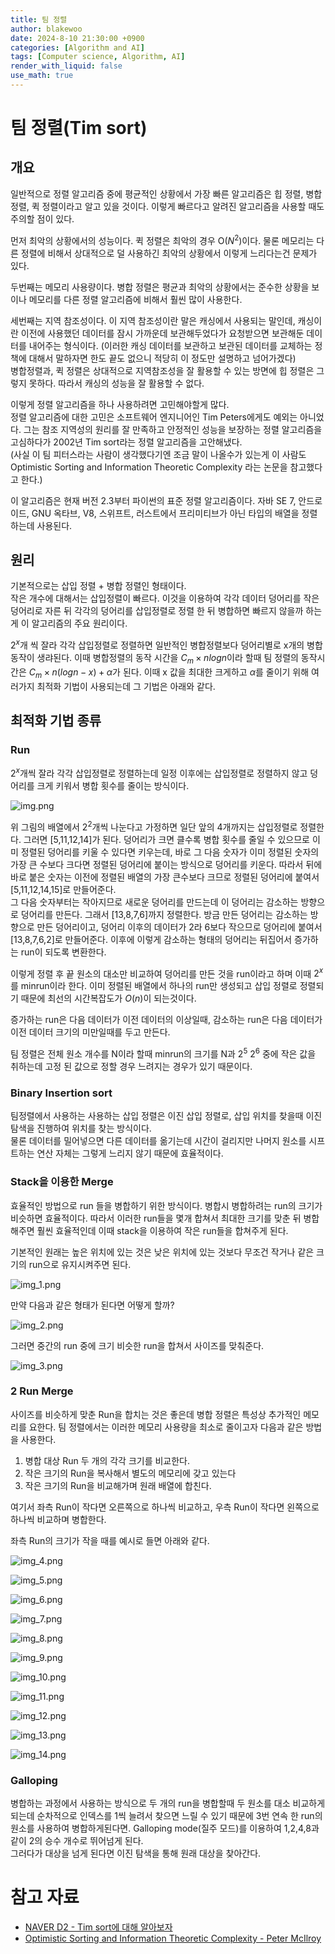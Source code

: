 ```yaml
---
title: 팀 정렬
author: blakewoo
date: 2024-8-10 21:30:00 +0900
categories: [Algorithm and AI]
tags: [Computer science, Algorithm, AI] 
render_with_liquid: false
use_math: true
---
```


# 팀 정렬(Tim sort)

## 개요
일반적으로 정렬 알고리즘 중에 평균적인 상황에서 가장 빠른 알고리즘은 힙 정렬, 병합 정렬, 퀵 정렬이라고
알고 있을 것이다. 이렇게 빠르다고 알려진 알고리즘을 사용할 때도 주의할 점이 있다.

먼저 최악의 상황에서의 성능이다. 퀵 정렬은 최악의 경우 O($N^{2}$)이다.
물론 메모리는 다른 정렬에 비해서 상대적으로 덜 사용하긴 최악의 상황에서 이렇게 느리다는건 문제가 있다.

두번째는 메모리 사용량이다.
병합 정렬은 평균과 최악의 상황에서는 준수한 상황을 보이나 메모리를 다른 정렬 알고리즘에 비해서 훨씬
많이 사용한다.

세번째는 지역 참조성이다.
이 지역 참조성이란 말은 캐싱에서 사용되는 말인데, 캐싱이란 이전에 사용했던 데이터를 잠시 가까운데
보관해두었다가 요청받으면 보관해둔 데이터를 내어주는 형식이다.
(이러한 캐싱 데이터를 보관하고 보관된 데이터를 교체하는 정책에 대해서 말하자면 한도 끝도 없으니 적당히 이 정도만 설명하고 넘어가겠다)   
병합정렬과, 퀵 정렬은 상대적으로 지역참조성을 잘 활용할 수 있는 방면에 힙 정렬은 그렇지 못하다.
따라서 캐싱의 성능을 잘 활용할 수 없다.

이렇게 정렬 알고리즘을 하나 사용하려면 고민해야할게 많다.   
정렬 알고리즘에 대한 고민은 소프트웨어 엔지니어인 Tim Peters에게도 예외는 아니었다.
그는 참조 지역성의 원리를 잘 만족하고 안정적인 성능을 보장하는 정렬 알고리즘을 고심하다가
2002년 Tim sort라는 정렬 알고리즘을 고안해냈다.   
(사실 이 팀 피터스라는 사람이 생각했다기엔 조금 말이 나올수가 있는게 이 사람도 Optimistic Sorting and Information Theoretic Complexity
라는 논문을 참고했다고 한다.)

이 알고리즘은 현재 버전 2.3부터 파이썬의 표준 정렬 알고리즘이다. 자바 SE 7, 안드로이드, GNU 옥타브, V8, 스위프트, 러스트에서
프리미티브가 아닌 타입의 배열을 정렬하는데 사용된다.

## 원리
기본적으로는 삽입 정렬 + 병합 정렬인 형태이다.   
작은 개수에 대해서는 삽입정렬이 빠르다. 이것을 이용하여 각각 데이터 덩어리를 작은 덩어리로
자른 뒤 각각의 덩어리를 삽입정렬로 정렬 한 뒤 병합하면 빠르지 않을까 하는게 이 알고리즘의 주요 원리이다.

$2^{x}$개 씩 잘라 각각 삽입정렬로 정렬하면 일반적인 병합정렬보다 덩어리별로 x개의 병합 동작이 생랴된다.
이때 병합정렬의 동작 시간을 $C_{m} \times nlog n$이라 할때 팀 정렬의 동작시간은 $C_{m} \times n(log n -x)+\alpha$가 된다.
이때 x 값을 최대한 크게하고 $\alpha$를 줄이기 위해 여러가지 최적화 기법이 사용되는데
그 기법은 아래와 같다.

## 최적화 기법 종류
### Run
$2^{x}$개씩 잘라 각각 삽입정렬로 정렬하는데 일정 이후에는 삽입정렬로 정렬하지 않고
덩어리를 크게 키워서 병합 횟수를 줄이는 방식이다.

![img.png](/assets/blog/algorithm/tim_sort/img.png)

위 그림의 배열에서 $2^{2}$개씩 나눈다고 가정하면 일단 앞의 4개까지는 삽입정렬로 정렬한다.
그러면 [5,11,12,14]가 된다. 덩어리가 크면 클수록 병합 횟수를 줄일 수 있으므로 이미 정렬된 덩어리를
키울 수 있다면 키우는데, 바로 그 다음 숫자가 이미 정렬된 숫자의 가장 큰 수보다 크다면 정렬된 덩어리에
붙이는 방식으로 덩어리를 키운다. 따라서 뒤에 바로 붙은 숫자는 이전에 정렬된 배열의 가장 큰수보다 크므로
정렬된 덩어리에 붙여서 [5,11,12,14,15]로 만들어준다.   
그 다음 숫자부터는 작아지므로 새로운 덩어리를 만드는데 이 덩어리는 감소하는 방향으로 덩어리를 만든다.
그래서 [13,8,7,6]까지 정렬한다. 방금 만든 덩어리는 감소하는 방향으로 만든 덩어리이고, 덩어리 이후의
데이터가 2라 6보다 작으므로 덩어리에 붙여서 [13,8,7,6,2]로 만들어준다.
이후에 이렇게 감소하는 형태의 덩어리는 뒤집어서 증가하는 run이 되도록 변환한다.

이렇게 정렬 후 끝 원소의 대소만 비교하여 덩어리를 만든 것을 run이라고 하며 이때 $2^{x}$를 minrun이라 한다.
이미 정렬된 배열에서 하나의 run만 생성되고 삽입 정렬로 정렬되기 때문에 최선의 시간복잡도가 $O(n)$이 되는것이다.

증가하는 run은 다음 데이터가 이전 데이터의 이상일때, 감소하는 run은 다음 데이터가 이전 데이터 크기의 미만일때를 두고 만든다.

팀 정렬은 전체 원소 개수를 N이라 할때 minrun의 크기를 N과 $2^{5} ~ 2^{6}$ 중에 작은 값을 취하는데
고정 된 값으로 정할 경우 느려지는 경우가 있기 때문이다.

### Binary Insertion sort
팀정렬에서 사용하는 사용하는 삽입 정렬은 이진 삽입 정렬로, 삽입 위치를 찾을때
이진 탐색을 진행하여 위치를 찾는 방식이다.   
물론 데이터를 밀어넣으면 다른 데이터를 옮기는데 시간이 걸리지만 나머지 원소를
시프트하는 연산 자체는 그렇게 느리지 않기 때문에 효율적이다.

### Stack을 이용한 Merge
효율적인 방법으로 run 들을 병합하기 위한 방식이다.
병합시 병합하려는 run의 크기가 비슷하면 효율적이다. 따라서 이러한 run들을 몇개 합쳐서 최대한 크기를
맞춘 뒤 병합해주면 훨씬 효율적인데 이때 stack을 이용하여 작은 run들을 합쳐주게 된다.

기본적인 원래는 높은 위치에 있는 것은 낮은 위치에 있는 것보다 무조건 작거나 같은 크기의 run으로
유지시켜주면 된다.

![img_1.png](/assets/blog/algorithm/tim_sort/img_1.png)

만약 다음과 같은 형태가 된다면 어떻게 할까?

![img_2.png](/assets/blog/algorithm/tim_sort/img_2.png)

그러면 중간의 run 중에 크기 비슷한 run을 합쳐서 사이즈를 맞춰준다.

![img_3.png](/assets/blog/algorithm/tim_sort/img_3.png)


### 2 Run Merge
사이즈를 비슷하게 맞춘 Run을 합치는 것은 좋은데 병합 정렬은 특성상 추가적인 메모리를 요한다.
팀 정렬에서는 이러한 메모리 사용량을 최소로 줄이고자 다음과 같은 방법을 사용한다.

1. 병합 대상 Run 두 개의 각각 크기를 비교한다.
2. 작은 크기의 Run을 복사해서 별도의 메모리에 갖고 있는다
3. 작은 크기의 Run을 비교해가며 원래 배열에 합친다.

여기서 좌측 Run이 작다면 오른쪽으로 하나씩 비교하고, 우측 Run이 작다면 왼쪽으로 하나씩 비교하며 병합한다.

좌측 Run의 크기가 작을 때를 예시로 들면 아래와 같다.

![img_4.png](/assets/blog/algorithm/tim_sort/img_4.png)   

![img_5.png](/assets/blog/algorithm/tim_sort/img_5.png)

![img_6.png](/assets/blog/algorithm/tim_sort/img_6.png)

![img_7.png](/assets/blog/algorithm/tim_sort/img_7.png)

![img_8.png](/assets/blog/algorithm/tim_sort/img_8.png)

![img_9.png](/assets/blog/algorithm/tim_sort/img_9.png)

![img_10.png](/assets/blog/algorithm/tim_sort/img_10.png)

![img_11.png](/assets/blog/algorithm/tim_sort/img_11.png)

![img_12.png](/assets/blog/algorithm/tim_sort/img_12.png)

![img_13.png](/assets/blog/algorithm/tim_sort/img_13.png)

![img_14.png](/assets/blog/algorithm/tim_sort/img_14.png)

### Galloping
병합하는 과정에서 사용하는 방식으로 두 개의 run을 병합할때 두 원소를 대소 비교하게 되는데
순차적으로 인덱스를 1씩 늘려서 찾으면 느릴 수 있기 때문에 3번 연속 한 run의 원소를 사용하여 병합하게된다면.
Galloping mode(질주 모드)를 이용하여 1,2,4,8과 같이 2의 승수 개수로 뛰어넘게 된다.   
그러다가 대상을 넘게 된다면 이진 탐색을 통해 원래 대상을 찾아간다.




# 참고 자료
- [NAVER D2 - Tim sort에 대해 알아보자](https://d2.naver.com/helloworld/0315536)
- [Optimistic Sorting and Information Theoretic Complexity - Peter McIlroy
  ](https://dl.acm.org/doi/pdf/10.5555/313559.313859)
